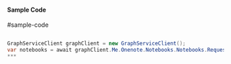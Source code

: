 #### Sample Code
#sample-code 

```C#

GraphServiceClient graphClient = new GraphServiceClient();
var notebooks = await graphClient.Me.Onenote.Notebooks.Notebooks.Request().GetAsync();
*** 

```